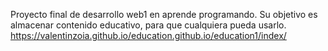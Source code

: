 Proyecto final de desarrollo web1 en aprende programando. Su objetivo es almacenar contenido educativo, para que cualquiera pueda usarlo.
https://valentinzoia.github.io/education.github.io/education1/index/
